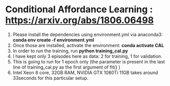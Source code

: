# Conditional Affordance Learning : https://arxiv.org/abs/1806.06498

1. Please install the dependencies using environment.yml via anaconda3:
    <b> conda env create -f environment.yml </b>
2. Once those are installed, activate the environment:
    <b> conda activate CAL </b>
3. In order to run the training, run
    <b> python training_cal.py </b>
4. I have kept only 3 episodes here as data: 2 for training, 1 for validation.
5. This is going to run for 1 epoch only (the parameter is present in the last line of training_cal.py as the first argument of fit() )
6. Intel Xeon 8 core, 32GB RAM, NVIDIA GTX 1080Ti 11GB takes around 33seconds for this particular setup.
